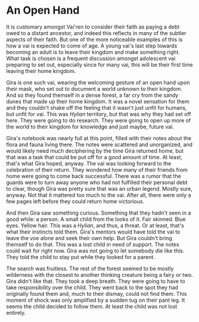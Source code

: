 # An Open Hand

It is customary amongst Vai'ren to consider their faith as paying a debt owed
to a distant ancestor, and indeed this reflects in many of the subtler
aspects of their faith. But one of the more noticeable examples of this is how
a vai is expected to come of age. A young vai's last step towards becoming an
adult is to leave their kingdom and make something right. What task is chosen
is a frequent discussion amongst adolescent vai preparing to set out,
especially since for many vai, this will be their first time leaving their home
kingdom.

Gira is one such vai, wearing the welcoming gesture of an open hand upon their
mask, who set out to document a world unknown to their kingdom. And so they
found themself in a dense forest, a far cry from the sandy dunes that made up
their home kingdom. It was a novel sensation for them and they couldn't shake
off the feeling that it wasn't just unfit for humans, but unfit for vai. This
was _Hylian_ territory, but that was why they had set off here. They were going
to do research. They were going to open up more of the world to their kingdom
for knowledge and just maybe, future vai.

Gira's notebook was nearly full at this point, filled with their notes about
the flora and fauna living there. The notes were scattered and unorganized,
and would likely need much deciphering by the time Gira returned home, but
that was a task that could be put off for a good amount of time. At least,
that's what Gira hoped, anyway. The vai was looking forward to the celebration
of their return. They wondered how many of their friends from home were going
to come back successful. There was a rumor that the guards were to turn away
anyone who had not fulfilled their personal debt to clear, though Gira was
pretty sure that was an urban legend. Mostly sure, anyway. Not that it mattered
too much to the vai. After all, there were only a few pages left before they
could return home victorious.

And then Gira saw something curious. Something that they hadn't seen in a good
while: a person. A small child from the looks of it. Fair skinned. Blue eyes.
Yellow hair. This was a _Hylian_, and thus, a threat. Or at least, that's what
their instincts told them. Gira's mentors would have told the vai to leave the
voe alone and seek their own help. But Gira couldn't bring themself to do that.
This was a lost child in need of support. The notes could wait for right now.
Gira was not going to let somebody die like this. They told the child to stay
put while they looked for a parent.

The search was fruitless. The rest of the forest seemed to be mostly wilderness
with the closest to another thinking creature being a fairy or two. Gira didn't
like that. They took a deep breath. They were going to have to take
responsibility over the child. They went back to the spot they had originally
found them and, much to their dismay, could not find them. This moment of shock
was only amplified by a sudden tug on their pant leg. It seems the child
decided to follow them. At least the child was not lost entirely.
